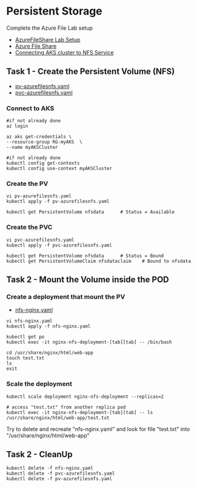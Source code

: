 # Persistent Storage

Complete the Azure File Lab setup

- [AzureFileShare Lab Setup](https://github.com/YeffaDev/learn-kubernetes-brownbag/blob/master/lab/setup/05.AzureFileShareSetup.md)
- [Azure File Share](https://learn.microsoft.com/en-us/azure/storage/files/storage-files-quick-create-use-linux)
- [Connecting AKS cluster to NFS Service](https://learn.microsoft.com/en-us/azure/aks/azure-nfs-volume)

## Task 1 - Create the Persistent Volume (NFS)

- [pv-azurefilesnfs.yaml](https://github.com/YeffaDev/learn-kubernetes-brownbag/blob/master/lab/yaml/08/pv-azurefilesnfs.yaml)
- [pvc-azurefilesnfs.yaml](https://github.com/YeffaDev/learn-kubernetes-brownbag/blob/master/lab/yaml/08/pvc-azurefilesnfs.yaml)

### Connect to AKS

```
#if not already done
az login              

az aks get-credentials \
--resource-group RG-myAKS  \
--name myAKSCluster

#if not already done
kubectl config get-contexts
kubectl config use-context myAKSCluster
```

### Create the PV

```
vi pv-azurefilesnfs.yaml
kubectl apply -f pv-azurefilesnfs.yaml

kubectl get PersistentVolume nfsdata      # Status = Available
```

### Create the PVC

```
vi pvc-azurefilesnfs.yaml
kubectl apply -f pvc-azurefilesnfs.yaml

kubectl get PersistentVolume nfsdata      # Status = Bound
kubectl get PersistentVolumeClaim nfsdataclaim    # Bound to nfsdata
```

## Task 2 - Mount the Volume inside the POD

### Create a deployment that mount the PV

- [nfs-nginx.yaml](https://github.com/YeffaDev/learn-kubernetes-brownbag/edit/master/lab/yaml/08/nfs-nginx.yaml)

```
vi nfs-nginx.yaml
kubectl apply -f nfs-nginx.yaml

kubectl get po
kubectl exec -it nginx-nfs-deployment-[tab][tab] -- /bin/bash

cd /usr/share/nginx/html/web-app
touch test.txt
ls
exit
```

### Scale the deployment

```
kubectl scale deployment nginx-nfs-deployment --replicas=2

# access "test.txt" from another replica pod
kubectl exec -it nginx-nfs-deployment-[tab][tab] -- ls /usr/share/nginx/html/web-app/test.txt   
```

Try to delete and recreate "nfs-nginx.yaml" and look for file "test.txt" into "/usr/share/nginx/html/web-app"

## Task 2 - CleanUp

```
kubectl delete -f nfs-nginx.yaml
kubectl delete -f pvc-azurefilesnfs.yaml
kubectl delete -f pv-azurefilesnfs.yaml

```
